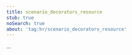 ```yaml
---
title: scenario_decorators_resource
stub: true
noSearch: true
about: 'tag:hr/scenario_decorators_resource'
---
```

  ...
